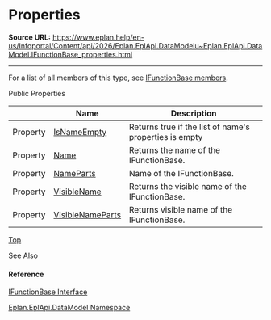 # Properties

**Source URL:** https://www.eplan.help/en-us/Infoportal/Content/api/2026/Eplan.EplApi.DataModelu~Eplan.EplApi.DataModel.IFunctionBase_properties.html

---

For a list of all members of this type, see [IFunctionBase members](Eplan.EplApi.DataModelu~Eplan.EplApi.DataModel.IFunctionBase_members.html).

Public Properties

|  | Name | Description |
| --- | --- | --- |
| Property | [IsNameEmpty](Eplan.EplApi.DataModelu~Eplan.EplApi.DataModel.IFunctionBase~IsNameEmpty.html) | Returns true if the list of name's properties is empty |
| Property | [Name](Eplan.EplApi.DataModelu~Eplan.EplApi.DataModel.IFunctionBase~Name.html) | Returns the name of the IFunctionBase. |
| Property | [NameParts](Eplan.EplApi.DataModelu~Eplan.EplApi.DataModel.IFunctionBase~NameParts.html) | Name of the IFunctionBase. |
| Property | [VisibleName](Eplan.EplApi.DataModelu~Eplan.EplApi.DataModel.IFunctionBase~VisibleName.html) | Returns the visible name of the IFunctionBase. |
| Property | [VisibleNameParts](Eplan.EplApi.DataModelu~Eplan.EplApi.DataModel.IFunctionBase~VisibleNameParts.html) | Returns visible name of the IFunctionBase. |

[Top](#top)

See Also

#### Reference

[IFunctionBase Interface](Eplan.EplApi.DataModelu~Eplan.EplApi.DataModel.IFunctionBase.html)
  
[Eplan.EplApi.DataModel Namespace](Eplan.EplApi.DataModelu~Eplan.EplApi.DataModel_namespace.html)